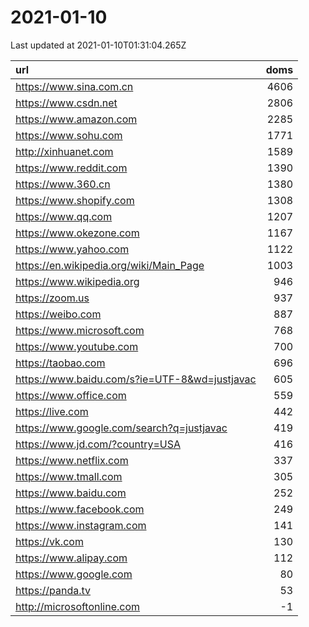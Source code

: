 # 2021-01-10

<!-- BEGIN -->
Last updated at 2021-01-10T01:31:04.265Z

url | doms
:- | -:
https://www.sina.com.cn | 4606
https://www.csdn.net | 2806
https://www.amazon.com | 2285
https://www.sohu.com | 1771
http://xinhuanet.com | 1589
https://www.reddit.com | 1390
https://www.360.cn | 1380
https://www.shopify.com | 1308
https://www.qq.com | 1207
https://www.okezone.com | 1167
https://www.yahoo.com | 1122
https://en.wikipedia.org/wiki/Main_Page | 1003
https://www.wikipedia.org | 946
https://zoom.us | 937
https://weibo.com | 887
https://www.microsoft.com | 768
https://www.youtube.com | 700
https://taobao.com | 696
https://www.baidu.com/s?ie=UTF-8&wd=justjavac | 605
https://www.office.com | 559
https://live.com | 442
https://www.google.com/search?q=justjavac | 419
https://www.jd.com/?country=USA | 416
https://www.netflix.com | 337
https://www.tmall.com | 305
https://www.baidu.com | 252
https://www.facebook.com | 249
https://www.instagram.com | 141
https://vk.com | 130
https://www.alipay.com | 112
https://www.google.com | 80
https://panda.tv | 53
http://microsoftonline.com | -1
<!-- END -->
